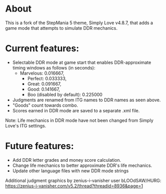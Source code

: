 # About
This is a fork of the StepMania 5 theme, Simply Love v4.8.7, that adds a game mode that attempts to simulate DDR mechanics.

# Current features:
- Selectable DDR mode at game start that enables DDR-approximate timing windows as follows (in seconds):
  - Marvelous: 0.016667,
	- Perfect: 0.033333,
	- Great: 0.091667,
	- Good: 0.141667,
	- Boo (disabled by default): 0.225000
- Judgments are renamed from ITG names to DDR names as seen above.
- "Goods" count towards combo.
- Scores earned in DDR mode are saved to a separate .xml file.

Note: Life mechanics in DDR mode have not been changed from Simply Love's ITG settings.

# Future features:
- Add DDR letter grades and money score calculation.
- Change life mechanics to better approximate DDR's life mechanics.
- Update other language files with new DDR mode strings

Additional judgment graphics by zenius-i-vanisher user bLOOdSAW/HURG: https://zenius-i-vanisher.com/v5.2/thread?threadid=8936&page=1